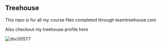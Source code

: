 ## Treehouse

This repo is for all my course files completed through teamtreehouse.com

Also checkout my treehouse profile here

![dsc00577](https://user-images.githubusercontent.com/48182329/53762303-c2c12d80-3e95-11e9-9711-cfaadf0c3985.jpg)